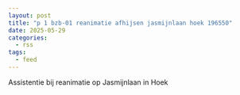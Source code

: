 ```yaml
---
layout: post
title: "p 1 bzb-01 reanimatie afhijsen jasmijnlaan hoek 196550"
date: 2025-05-29
categories: 
  - rss
tags: 
  - feed
---
```


Assistentie bij reanimatie op Jasmijnlaan in Hoek
